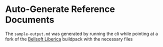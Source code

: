 # Auto-Generate Reference Documents

The `sample-output.md` was generated by running the cli while pointing at a
fork of the [Bellsoft Liberica](https://github.com/ForestEckhardt/bellsoft-liberica) buildpack with
the necessary files
